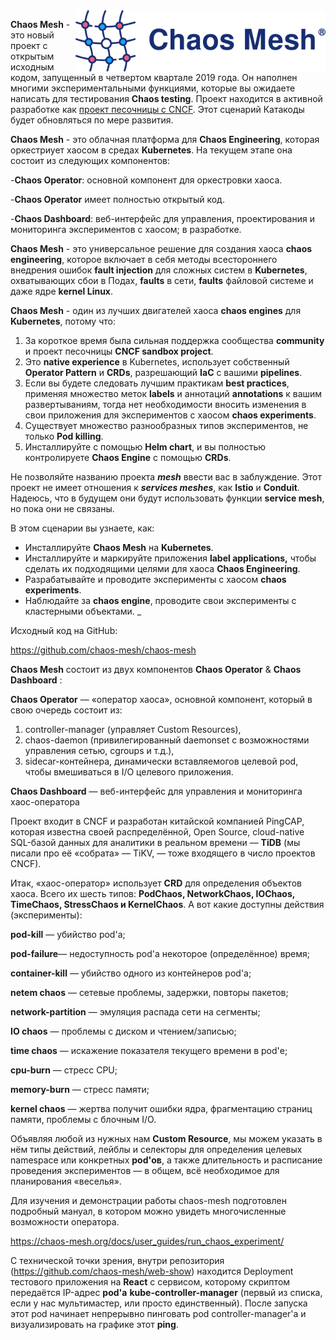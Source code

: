 <img align="right" width="400" src="./assets/chaos-mesh.png">

**Chaos Mesh** - это новый проект с открытым исходным кодом, запущенный в четвертом квартале 2019 года. Он наполнен многими экспериментальными функциями, которые вы ожидаете написать для тестирования **Chaos testing**. Проект находится в активной разработке как [проект песочницы с CNCF](https://www.cncf.io/sandbox-projects/). Этот сценарий Катакоды будет обновляться по мере развития.

**Chaos Mesh** - это облачная платформа для **Chaos Engineering**, которая оркестриует хаосом в средах **Kubernetes**. На текущем этапе она состоит из следующих компонентов:

-**Chaos Operator**: основной компонент для оркестровки хаоса.  

-**Chaos Operator** имеет полностью открытый код.  

-**Chaos Dashboard**: веб-интерфейс для управления, проектирования и мониторинга экспериментов с хаосом; в разработке.


**Chaos Mesh** - это универсальное решение для создания хаоса **chaos engineering**, которое включает в себя методы всестороннего внедрения ошибок **fault injection** для сложных систем в **Kubernetes**, охватывающих сбои в Подах, **faults** в сети, **faults** файловой системе и даже ядре **kernel Linux**.

**Chaos Mesh** - один из лучших двигателей хаоса **chaos engines** для **Kubernetes**, потому что:

1. За короткое время была сильная поддержка сообщества **community** и проект песочницы **CNCF sandbox project**.
1. Это **native experience** в Kubernetes, использует собственный **Operator Pattern** и **CRDs**, разрешающий **IaC** с вашими **pipelines**.
1. Если вы будете следовать лучшим практикам **best practices**, применяя множество меток **labels** и аннотаций **annotations** к вашим развертываниям, тогда нет необходимости вносить изменения в свои приложения для экспериментов с хаосом **chaos experiments**.
1. Существует множество разнообразных типов экспериментов, не только **Pod killing**.
1. Инсталлируйте с помощью **Helm chart**, и вы полностью контролируете **Chaos Engine** с помощью **CRDs**.

Не позволяйте названию проекта **_mesh_** ввести вас в заблуждение. Этот проект не имеет отношения к **_services meshes_**, как **Istio** и **Conduit**. 
Надеюсь, что в будущем они будут использовать функции **service mesh**, но пока они не связаны.

В этом сценарии вы узнаете, как:

- Инсталлируйте **Chaos Mesh** на **Kubernetes**.
- Инсталлируйте и маркируйте приложения **label applications,** чтобы сделать их подходящими целями для хаоса **Chaos Engineering**.
- Разрабатывайте и проводите эксперименты с хаосом **chaos experiments**.
- Наблюдайте за **chaos engine**, проводите свои эксперименты с кластерными объектами.
_

Исходный код на GitHub: 

https://github.com/chaos-mesh/chaos-mesh

**Chaos Mesh** состоит из двух компонентов **Chaos Operator** & **Chaos Dashboard** :

**Chaos Operator** — «оператор хаоса», основной компонент, который в свою очередь состоит из:

1. controller-manager (управляет Custom Resources),
1. chaos-daemon (привилегированный daemonset с возможностями управления сетью, cgroups и т.д.),
1. sidecar-контейнера, динамически вставляемогов целевой pod, чтобы вмешиваться в I/O целевого приложения.

**Chaos Dashboard** — веб-интерфейс для управления и мониторинга хаос-оператора

Проект входит в CNCF и разработан китайской компанией PingCAP, которая известна своей распределённой, Open Source, cloud-native SQL-базой данных для аналитики в реальном времени — **TiDB** (мы писали про её «собрата» — TiKV, — тоже входящего в число проектов CNCF).

Итак, «хаос-оператор» использует **CRD** для определения объектов хаоса. Всего их шесть типов: **PodChaos, NetworkChaos, IOChaos, TimeChaos, StressChaos и KernelChaos**. А вот какие доступны действия (эксперименты):

**pod-kill** — убийство pod'а;

**pod-failure**— недоступность pod'а некоторое (определённое) время;

**container-kill** — убийство одного из контейнеров pod'а;

**netem chaos** — сетевые проблемы, задержки, повторы пакетов;

**network-partition** — эмуляция распада сети на сегменты;

**IO chaos** — проблемы с диском и чтением/записью;

**time chaos** — искажение показателя текущего времени в pod'е;

**cpu-burn** — стресс CPU;

**memory-burn** — стресс памяти;

**kernel chaos** — жертва получит ошибки ядра, фрагментацию страниц памяти, проблемы с блочным I/O.

Объявляя любой из нужных нам **Custom Resource**, мы можем указать в нём типы действий, лейблы и селекторы для определения целевых namespace или конкретных **pod'ов**, а также длительность и расписание проведения экспериментов — в общем, всё необходимое для планирования «веселья».

Для изучения и демонстрации работы chaos-mesh подготовлен подробный мануал, в котором можно увидеть многочисленные возможности оператора. 

https://chaos-mesh.org/docs/user_guides/run_chaos_experiment/


С технической точки зрения, внутри репозитория (https://github.com/chaos-mesh/web-show) находится Deployment тестового приложения на **React** с сервисом, которому скриптом передаётся IP-адрес **pod'а** **kube-controller-manager** (первый из списка, если у нас мультимастер, или просто единственный). После запуска этот pod начинает непрерывно пинговать pod controller-manager'а и визуализировать на графике этот **ping**.
